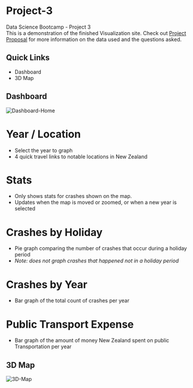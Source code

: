 # Project-3
Data Science Bootcamp - Project 3
<br>
This is a demonstration of the finished Visualization site. Check out [Project Proposal](https://github.com/Jadon55/Project-3/blob/Jadon-Branch/Proposal.md) for more information on the data used and the questions asked.
<br>

## Quick Links
- Dashboard
- 3D Map

## Dashboard
![Dashboard-Home](https://github.com/Jadon55/Project-3/assets/78763124/9d41dfa1-281d-4350-aa47-0ed35bff03f0)
<br>
# Year / Location
- Select the year to graph
- 4 quick travel links to notable locations in New Zealand

# Stats
- Only shows stats for crashes shown on the map.
 - Updates when the map is moved or zoomed, or when a new year is selected

# Crashes by Holiday
- Pie graph comparing the number of crashes that occur during a holiday period
 - *Note: does not graph crashes that happened not in a holiday period*

# Crashes by Year
- Bar graph of the total count of crashes per year

# Public Transport Expense
- Bar graph of the amount of money New Zealand spent on public Transportation per year

## 3D Map
![3D-Map](https://github.com/Jadon55/Project-3/assets/78763124/c6e3f16d-62b9-4a8b-89cb-b578f830bc95)
<br>
